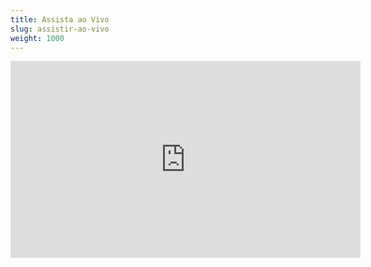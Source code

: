 ```yaml
---
title: Assista ao Vivo
slug: assistir-ao-vivo
weight: 1000
---
```


<div class="yt-container">
<iframe width="560"
        height="315"
        src="https://www.youtube.com/embed/I7EAX39MObg"
        title="Buteco Talks"
        frameborder="0"
        allow="accelerometer; autoplay; clipboard-write; encrypted-media; gyroscope; picture-in-picture"
        allowfullscreen></iframe>
</div>

